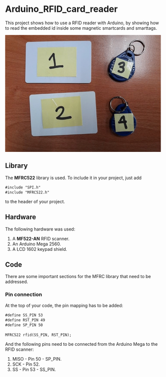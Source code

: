 # Arduino_RFID_card_reader

This project shows how to use a RFID reader with Arduino, by showing how to read the embedded id inside some magnetic smartcards and smarttags.

![demo](/images/hands.gif?raw=true)

## Library

The **MFRC522** library is used. To include it in your project, just add
```arduino
#include "SPI.h"
#include "MFRC522.h"
```
to the header of your project.

## Hardware

The following hardware was used:
1. A **MF522-AN** RFID scanner.
2. An Arduino Mega 2560.
3. A LCD 1602 keypad shield. 

## Code

There are some important sections for the MFRC library that need to be addressed.

### Pin connection

At the top of your code, the pin mapping has to be added:
```arduino
#define SS_PIN 53
#define RST_PIN 49
#define SP_PIN 50

MFRC522 rfid(SS_PIN, RST_PIN);
```
And the following pins need to be connected from the Arduino Mega to the RFID scanner:
1. MISO	- Pin 50 - SP_PIN.
2. SCK 	- Pin 52.
3. SS	- Pin 53 - SS_PIN.